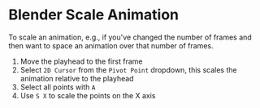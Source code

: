 # Blender Scale Animation

To scale an animation, e.g., if you've changed the number of frames and then want to space an animation over that number of frames.

1. Move the playhead to the first frame
2. Select `2D Cursor` from the `Pivot Point` dropdown, this scales the animation relative to the playhead
3. Select all points with `A`
4. Use `S X` to scale the points on the X axis
